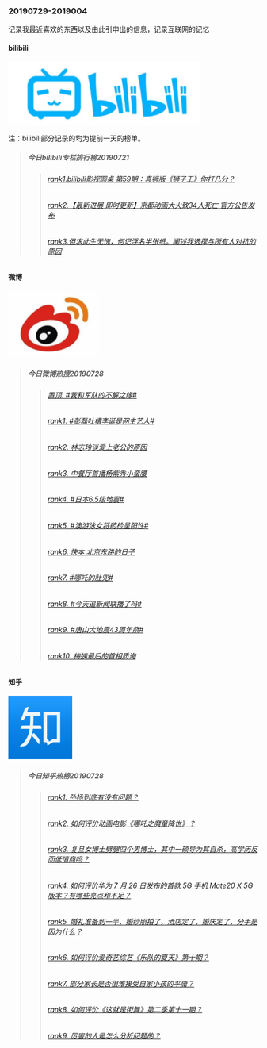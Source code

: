 ### 20190729-2019004
记录我最近喜欢的东西以及由此引申出的信息，记录互联网的记忆

#### bilibili
![bilibili](https://github.com/linyang23/hello-world/blob/master/images/bilibili.png)

注：bilibili部分记录的均为提前一天的榜单。

>##### 今日bilibili专栏排行榜20190721
>>###### [rank1.bilibili影视圆桌 第59期：真狮版《狮子王》你打几分？](https://www.bilibili.com/read/cv3114243)
>>###### [rank2.【最新进展 即时更新】京都动画大火致34人死亡 官方公告发布](https://www.bilibili.com/read/cv3101219)
>>###### [rank3.但求此生无愧，何记浮名半张纸。阐述我选择与所有人对抗的原因](https://www.bilibili.com/read/cv3128995)

#### 微博
![微博](https://github.com/linyang23/hello-world/blob/master/images/weibo.png)

>##### 今日微博热搜20190728
>>###### [置顶.  #我和军队的不解之缘#](https://s.weibo.com/weibo?q=%23%E6%88%91%E5%92%8C%E5%86%9B%E9%98%9F%E7%9A%84%E4%B8%8D%E8%A7%A3%E4%B9%8B%E7%BC%98%23&Refer=new_time)
>>###### [rank1.  #彭磊吐槽李诞是网生艺人#](https://s.weibo.com/weibo?q=%23%E5%BD%AD%E7%A3%8A%E5%90%90%E6%A7%BD%E6%9D%8E%E8%AF%9E%E6%98%AF%E7%BD%91%E7%94%9F%E8%89%BA%E4%BA%BA%23&Refer=top)
>>###### [rank2.  林志玲谈爱上老公的原因](https://s.weibo.com/weibo?q=%E6%9E%97%E5%BF%97%E7%8E%B2%E8%B0%88%E7%88%B1%E4%B8%8A%E8%80%81%E5%85%AC%E7%9A%84%E5%8E%9F%E5%9B%A0&Refer=top)
>>###### [rank3.  中餐厅首播杨紫秀小蛮腰](https://s.weibo.com/weibo?q=%E4%B8%AD%E9%A4%90%E5%8E%85%E9%A6%96%E6%92%AD%E6%9D%A8%E7%B4%AB%E7%A7%80%E5%B0%8F%E8%9B%AE%E8%85%B0&Refer=top)
>>###### [rank4.  #日本6.5级地震#](https://s.weibo.com/weibo?q=%23%E6%97%A5%E6%9C%AC6.5%E7%BA%A7%E5%9C%B0%E9%9C%87%23&Refer=top)
>>###### [rank5.  #澳游泳女将药检呈阳性#](https://s.weibo.com/weibo?q=%23%E6%BE%B3%E6%B8%B8%E6%B3%B3%E5%A5%B3%E5%B0%86%E8%8D%AF%E6%A3%80%E5%91%88%E9%98%B3%E6%80%A7%23&Refer=top)
>>###### [rank6.  快本 北京东路的日子](https://s.weibo.com/weibo?q=%E5%BF%AB%E6%9C%AC%20%E5%8C%97%E4%BA%AC%E4%B8%9C%E8%B7%AF%E7%9A%84%E6%97%A5%E5%AD%90&Refer=top)
>>###### [rank7.  #哪吒的肚兜#](https://s.weibo.com/weibo?q=%23%E5%93%AA%E5%90%92%E7%9A%84%E8%82%9A%E5%85%9C%23&Refer=top)
>>###### [rank8.  #今天追新闻联播了吗#](https://s.weibo.com/weibo?q=%23%E4%BB%8A%E5%A4%A9%E8%BF%BD%E6%96%B0%E9%97%BB%E8%81%94%E6%92%AD%E4%BA%86%E5%90%97%23&Refer=top)
>>###### [rank9.  #唐山大地震43周年祭#](https://s.weibo.com/weibo?q=%23%E5%94%90%E5%B1%B1%E5%A4%A7%E5%9C%B0%E9%9C%8743%E5%91%A8%E5%B9%B4%E7%A5%AD%23&Refer=top)
>>###### [rank10. 梅姨最后的首相质询](https://s.weibo.com/weibo?q=%E6%A2%85%E5%A7%A8%E6%9C%80%E5%90%8E%E7%9A%84%E9%A6%96%E7%9B%B8%E8%B4%A8%E8%AF%A2&Refer=top)

#### 知乎
![知乎](https://github.com/linyang23/hello-world/blob/master/images/zhihu.png)

>##### 今日知乎热榜20190728
>>###### [rank1.  孙杨到底有没有问题？](https://www.zhihu.com/question/336684809)
>>###### [rank2.  如何评价动画电影《哪吒之魔童降世》？](https://www.zhihu.com/question/310186247)
>>###### [rank3.  复旦女博士劈腿四个男博士，其中一硕导为其自杀，高学历反而低情商吗？](https://www.zhihu.com/question/336962540)
>>###### [rank4.  如何评价华为 7 月 26 日发布的首款 5G 手机 Mate20 X 5G 版本？有哪些亮点和不足？](https://www.zhihu.com/question/337024225)
>>###### [rank5.  婚礼准备到一半，婚纱照拍了，酒店定了，婚庆定了，分手是因为什么？](https://www.zhihu.com/question/329802213)
>>###### [rank6.  如何评价爱奇艺综艺《乐队的夏天》第十期？](https://www.zhihu.com/question/337235756)
>>###### [rank7.  部分家长是否很难接受自家小孩的平庸？](https://www.zhihu.com/question/65462889)
>>###### [rank8.  如何评价《这就是街舞》第二季第十一期？](https://www.zhihu.com/question/331803752)
>>###### [rank9.  厉害的人是怎么分析问题的？](https://www.zhihu.com/question/304174916)
